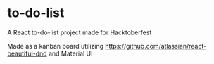 # to-do-list
A React to-do-list project made for Hacktoberfest

Made as a kanban board utilizing https://github.com/atlassian/react-beautiful-dnd and Material UI

